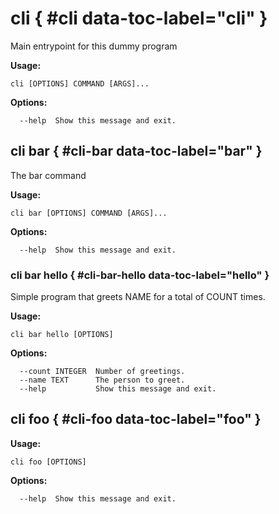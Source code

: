# cli { #cli data-toc-label="cli" }

Main entrypoint for this dummy program

**Usage:**

```text
cli [OPTIONS] COMMAND [ARGS]...
```

**Options:**

```text
  --help  Show this message and exit.
```

## cli bar { #cli-bar data-toc-label="bar" }

The bar command

**Usage:**

```text
cli bar [OPTIONS] COMMAND [ARGS]...
```

**Options:**

```text
  --help  Show this message and exit.
```

### cli bar hello { #cli-bar-hello data-toc-label="hello" }

Simple program that greets NAME for a total of COUNT times.

**Usage:**

```text
cli bar hello [OPTIONS]
```

**Options:**

```text
  --count INTEGER  Number of greetings.
  --name TEXT      The person to greet.
  --help           Show this message and exit.
```

## cli foo { #cli-foo data-toc-label="foo" }

**Usage:**

```text
cli foo [OPTIONS]
```

**Options:**

```text
  --help  Show this message and exit.
```
